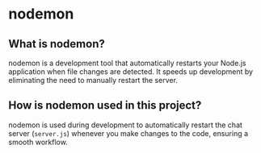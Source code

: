 # nodemon

## What is nodemon?
nodemon is a development tool that automatically restarts your Node.js application when file changes are detected. It speeds up development by eliminating the need to manually restart the server.

## How is nodemon used in this project?
nodemon is used during development to automatically restart the chat server (`server.js`) whenever you make changes to the code, ensuring a smooth workflow. 